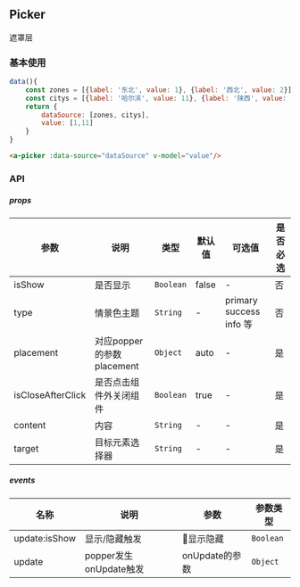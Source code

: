 ## Picker
遮罩层

### 基本使用
```javascript
data(){
    const zones = [{label: '东北', value: 1}, {label: '西北', value: 2}];
    const citys = [{label: '哈尔滨', value: 11}, {label: '陕西', value: 22}];
    return {
        dataSource: [zones, citys],
        value: [1,11]
    }
}
```

``` html
<a-picker :data-source="dataSource" v-model="value"/>
```

### API

##### props
| 参数 | 说明 | 类型 | 默认值 | 可选值 |是否必选
|-----------|-----------|-----------|-------------|-------------|-------------|
| isShow | 是否显示 | `Boolean` | false |-|否|
| type | 情景色主题 | `String` | - |primary success info 等|否|
| placement | 对应popper的参数placement | `Object` | auto |-|是|
| isCloseAfterClick | 是否点击组件外关闭组件 | `Boolean` | true |-|是|
|content| 内容 | `String` | - | - | 是 |
|target| 目标元素选择器 | `String` | - | -|是| 

##### events
| 名称 | 说明 | 参数 |参数类型|
|-----------|-----------|-----------|-----------|
| update:isShow | 显示/隐藏触发 | 显示隐藏 |`Boolean`|
| update | popper发生onUpdate触发 | onUpdate的参数 |`Object`|

